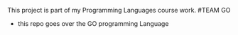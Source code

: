 This project is part of my Programming Languages course work. 
#TEAM GO 

- this repo goes over the GO programming Language
